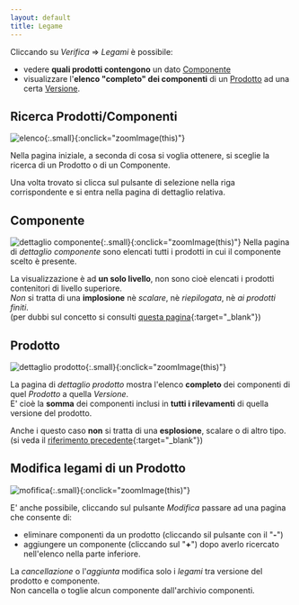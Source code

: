 ```yaml
---
layout: default
title: Legame
--- 
```


Cliccando su *Verifica* => *Legami* è possibile:
- vedere **quali prodotti contengono** un dato [Componente](componente)
- visualizzare l'**elenco "completo" dei componenti** di un [Prodotto](prodotto) ad una certa [Versione](versione). 

## Ricerca Prodotti/Componenti
![elenco]({{site.baseurl}}/assets/legame_elenco.png){:.small}{:onclick="zoomImage(this)"}

Nella pagina iniziale, a seconda di cosa si voglia ottenere, si sceglie la ricerca di un Prodotto o di un Componente.

Una volta trovato si clicca sul pulsante di selezione nella riga corrispondente e si entra nella pagina di dettaglio relativa. 

## Componente
![dettaglio componente]({{site.baseurl}}/assets/legame_componente.png){:.small}{:onclick="zoomImage(this)"}
Nella pagina di *dettaglio componente* sono elencati tutti i prodotti in cui il componente scelto è presente.

La visualizzazione è ad **un solo livello**, non sono cioè elencati i prodotti contenitori di livello superiore.  
*Non* si tratta di una **implosione** nè *scalare*, nè *riepilogata*, nè *ai prodotti finiti*.  
(per dubbi sul concetto si consulti [questa pagina](https://tecnicodiproduzione.wordpress.com/2016/07/26/interrogazione-delle-distinte-base/){:target="_blank"})

## Prodotto
![dettaglio prodotto]({{site.baseurl}}/assets/legame_prodotto.png){:.small}{:onclick="zoomImage(this)"}

La pagina di *dettaglio prodotto* mostra l'elenco **completo** dei componenti di quel *Prodotto* a quella *Versione*.  
E' cioè la **somma** dei componenti inclusi in **tutti i rilevamenti** di quella versione del prodotto.

Anche i questo caso **non** si tratta di una **esplosione**, scalare o di altro tipo.  
(si veda il [riferimento precedente](https://tecnicodiproduzione.wordpress.com/2016/07/26/interrogazione-delle-distinte-base/){:target="_blank"})

## Modifica legami di un Prodotto
![mofifica]({{site.baseurl}}/assets/legame_modifica.png){:.small}{:onclick="zoomImage(this)"}

E' anche possibile, cliccando sul pulsante *Modifica* passare ad una pagina che consente di:
- eliminare componenti da un prodotto (cliccando sil pulsante con il "**-**")
- aggiungere un componente (cliccando sul "**+**") dopo averlo ricercato nell'elenco nella parte inferiore.

La *cancellazione* o l'*aggiunta* modifica solo i *legami* tra versione del prodotto e componente.  
Non cancella o toglie alcun componente dall'archivio componenti.
